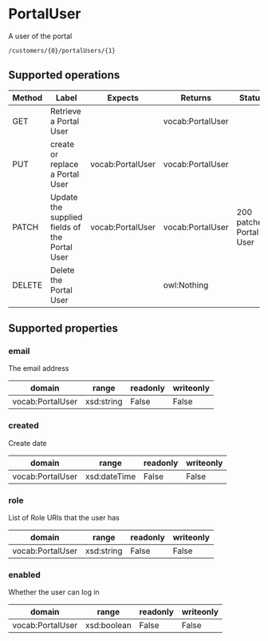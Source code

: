 
# PortalUser

A user of the portal


```
/customers/{0}/portalUsers/{1}
```


## Supported operations


|Method|Label|Expects|Returns|Status|
|--|--|--|--|--|
|GET|Retrieve a Portal User| |vocab:PortalUser| |
|PUT|create or replace a Portal User|vocab:PortalUser|vocab:PortalUser| |
|PATCH|Update the supplied fields of the Portal User|vocab:PortalUser|vocab:PortalUser|200 patched Portal User|
|DELETE|Delete the Portal User| |owl:Nothing| |


## Supported properties


### email

The email address


|domain|range|readonly|writeonly|
|--|--|--|--|
|vocab:PortalUser|xsd:string|False|False|


### created

Create date


|domain|range|readonly|writeonly|
|--|--|--|--|
|vocab:PortalUser|xsd:dateTime|False|False|


### role

List of Role URIs that the user has


|domain|range|readonly|writeonly|
|--|--|--|--|
|vocab:PortalUser|xsd:string|False|False|


### enabled

Whether the user can log in


|domain|range|readonly|writeonly|
|--|--|--|--|
|vocab:PortalUser|xsd:boolean|False|False|

